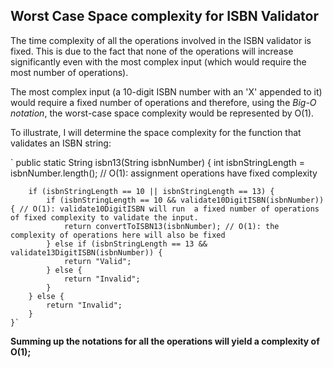 ## Worst Case Space complexity for ISBN Validator
The time complexity of all the operations involved in the ISBN validator is fixed. This is due to the fact that none of the operations will increase significantly even with the most complex input (which would require the most number of operations).

The most complex input (a 10-digit ISBN number with an 'X' appended to it) would require a fixed number of operations and therefore, using the *Big-O notation*, the worst-case space complexity would be represented by O(1).

To illustrate, I will determine the space complexity for the function that validates an ISBN string:

`    public static String isbn13(String isbnNumber) { 
        int isbnStringLength = isbnNumber.length(); // O(1): assignment operations have fixed complexity

        if (isbnStringLength == 10 || isbnStringLength == 13) {
            if (isbnStringLength == 10 && validate10DigitISBN(isbnNumber)) { // O(1): validate10DigitISBN will run  a fixed number of operations of fixed complexity to validate the input.
                return convertToISBN13(isbnNumber); // O(1): the complexity of operations here will also be fixed
            } else if (isbnStringLength == 13 && validate13DigitISBN(isbnNumber)) {
                return "Valid";
            } else {
                return "Invalid";
            }
        } else {
            return "Invalid";
        }
    }`

    
    
**Summing up the notations for all the operations will yield a complexity of O(1);**